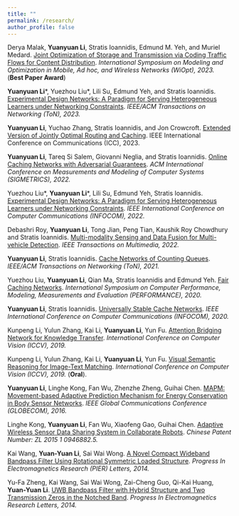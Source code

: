 ```yaml
---
title: ""
permalink: /research/
author_profile: false
---
```


Derya Malak, **Yuanyuan Li**, Stratis Ioannidis, Edmund M. Yeh, and Muriel Medard. [Joint Optimization of Storage and Transmission via Coding Traffic Flows for Content Distribution](Coded_Caching_for_Information_Centric_Networks.pdf). *International Symposium on Modeling and Optimization in Mobile, Ad hoc, and Wireless Networks (WiOpt), 2023.* (**Best Paper Award**)

<!-- **Yuanyuan Li**, Lili Su, Carlee Joe-Wong, Edmund Yeh, Stratis Ioannidis. [Extended Version of Distributed Experimental Design Networks](/files/Distributed_Experimental_Design_Networks.pdf). 2023. -->

**Yuanyuan Li**\*, Yuezhou Liu\*, Lili Su, Edmund Yeh, and Stratis Ioannidis. [Experimental Design Networks: A Paradigm for Serving Heterogeneous Learners under Networking Constraints](/files/Experimental_Design_Networks_ToN.pdf). *IEEE/ACM Transactions on Networking (ToN), 2023.*

**Yuanyuan Li**, Yuchao Zhang, Stratis Ioannidis, and Jon Crowcroft. [Extended Version of Jointly Optimal Routing and Caching](/files/Jointly_Optimal_Routing_and_Caching.pdf). IEEE International Conference on Communications (ICC), 2023.

**Yuanyuan Li**, Tareq Si Salem, Giovanni Neglia, and Stratis Ioannidis. [Online Caching Networks with Adversarial Guarantees](/files/Online_Caching_Networks_with_Adversarial_Guarantees.pdf). *ACM International Conference on Measurements and Modeling of Computer Systems (SIGMETRICS), 2022.*

Yuezhou Liu\*, **Yuanyuan Li**\*, Lili Su, Edmund Yeh, Stratis Ioannidis. [Experimental Design Networks: A Paradigm for Serving Heterogeneous Learners under Networking Constraints](/files/Experimental_Design_Networks.pdf). *IEEE International Conference on Computer Communications (INFOCOM), 2022.*

Debashri Roy, **Yuanyuan Li**, Tong Jian, Peng Tian, Kaushik Roy Chowdhury and Stratis Ioannidis. [Multi-modality Sensing and Data Fusion for Multi-vehicle Detection](/files/Multi-modality_Sensing_and_Data_Fusion_for_Multi-vehicle_Detection.pdf). *IEEE Transactions on Multimedia, 2022.*

**Yuanyuan Li**, Stratis Ioannidis. [Cache Networks of Counting Queues](/files/Cache_Networks_of_Counting_Queues.pdf). *IEEE/ACM Transactions on Networking (ToN), 2021.*

Yuezhou Liu, **Yuanyuan Li**, Qian Ma, Stratis Ioannidis and Edmund Yeh. [Fair Caching Networks](/files/Fair_caching_networks.pdf). *International Symposium on Computer Performance, Modeling, Measurements and Evaluation (PERFORMANCE), 2020.*

**Yuanyuan Li**, Stratis Ioannidis. [Universally Stable Cache Networks](/files/Universally_Stable_Cache_Networks.pdf). *IEEE International Conference on Computer Communications (INFOCOM), 2020.*

Kunpeng Li, Yulun Zhang, Kai Li, **Yuanyuan Li**, Yun Fu. [Attention Bridging Network for Knowledge Transfer](/files/Attention_Bridging_Network_for_Knowledge_Transfer.pdf). *International Conference on Computer Vision (ICCV), 2019.*

Kunpeng Li, Yulun Zhang, Kai Li, **Yuanyuan Li**, Yun Fu. [Visual Semantic Reasoning for Image-Text Matching](/files/Visual_Semantic_Reasoning_for_Image-Text_Matching.pdf). *International Conference on Computer Vision (ICCV), 2019.* (**Oral**).

**Yuanyuan Li**, Linghe Kong, Fan Wu, Zhenzhe Zheng, Guihai Chen. [MAPM: Movement-based Adaptive Prediction Mechanism for Energy Conservation in Body Sensor Networks](/files/MAPM.pdf). *IEEE Global Communications Conference (GLOBECOM), 2016.*

Linghe Kong, **Yuanyuan Li**, Fan Wu, Xiaofeng Gao, Guihai Chen. [Adaptive Wireless Sensor Data Sharing System in Collaborate Robots](https://patents.google.com/patent/CN105517190A/en). *Chinese Patent Number: ZL 2015 1 0946882.5.*

Kai Wang, **Yuan-Yuan Li**, Sai Wai Wong. [A Novel Compact Wideband Bandpass Filter Using Rotational Symmetric Loaded Structure](/files/A_Novel_Compact_Wideband_Bandpass_Filter_Using_Rotational_Symmetric_Loaded_Structure.pdf). *Progress In Electromagnetics Research (PIER) Letters, 2014.* 

Yu-Fa Zheng, Kai Wang, Sai Wai Wong, Zai-Cheng Guo, Qi-Kai Huang, **Yuan-Yuan Li**. [UWB Bandpass Filter with Hybrid Structure and Two Transmission Zeros in the Notched Band](/files/UWB_Bandpass_Filter_with_Hybrid_Structure_and_Two_Transmission_Zeros_in_the_Notched_Band.pdf). *Progress In Electromagnetics Research Letters, 2014.*

